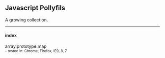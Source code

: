 <h2>Javascript Pollyfils</h2>
<p>A growing collection.</p>
<hr>
<h4>index</h4>
<p>array.prototype.map<br />
	<small> - tested in: Chrome, Firefox, IE9, 8, 7</small>
</p>
